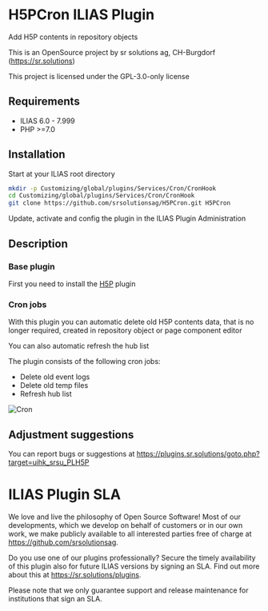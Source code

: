 # H5PCron ILIAS Plugin

Add H5P contents in repository objects

This is an OpenSource project by sr solutions ag, CH-Burgdorf (https://sr.solutions)

This project is licensed under the GPL-3.0-only license

## Requirements

* ILIAS 6.0 - 7.999
* PHP >=7.0

## Installation

Start at your ILIAS root directory

```bash
mkdir -p Customizing/global/plugins/Services/Cron/CronHook
cd Customizing/global/plugins/Services/Cron/CronHook
git clone https://github.com/srsolutionsag/H5PCron.git H5PCron
```

Update, activate and config the plugin in the ILIAS Plugin Administration

## Description

### Base plugin

First you need to install the [H5P](https://github.com/srsolutionsag/H5P) plugin

### Cron jobs

With this plugin you can automatic delete old H5P contents data, that is no longer required, created in repository object or page component editor

You can also automatic refresh the hub list

The plugin consists of the following cron jobs:

- Delete old event logs
- Delete old temp files
- Refresh hub list

![Cron](./doc/images/cron.png)

## Adjustment suggestions

You can report bugs or suggestions at https://plugins.sr.solutions/goto.php?target=uihk_srsu_PLH5P

# ILIAS Plugin SLA
We love and live the philosophy of Open Source Software! Most of our developments, which we develop on behalf of customers or in our own work, we make publicly available to all interested parties free of charge at https://github.com/srsolutionsag.

Do you use one of our plugins professionally? Secure the timely availability of this plugin also for future ILIAS versions by signing an SLA. Find out more about this at https://sr.solutions/plugins.

Please note that we only guarantee support and release maintenance for institutions that sign an SLA.
